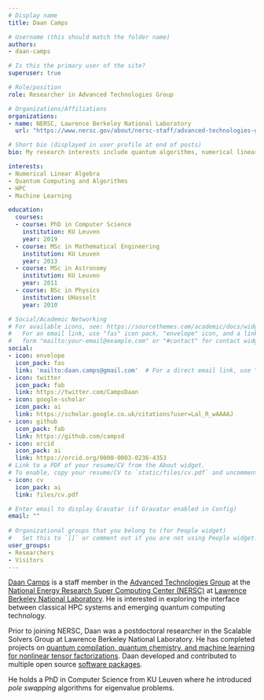 ```yaml
---
# Display name
title: Daan Camps

# Username (this should match the folder name)
authors:
- daan-camps

# Is this the primary user of the site?
superuser: true

# Role/position
role: Researcher in Advanced Technologies Group

# Organizations/Affiliations
organizations:
- name: NERSC, Lawrence Berkeley National Laboratory
  url: "https://www.nersc.gov/about/nersc-staff/advanced-technologies-group/daan-camps/"

# Short bio (displayed in user profile at end of posts)
bio: My research interests include quantum algorithms, numerical linear algebra, tensor factorization methods and machine learning. I'm particularly interested in studying the interface between HPC and quantum computing.

interests:
- Numerical Linear Algebra
- Quantum Computing and Algorithms
- HPC
- Machine Learning

education:
  courses:
  - course: PhD in Computer Science
    institution: KU Leuven
    year: 2019
  - course: MSc in Mathematical Engineering
    institution: KU Leuven
    year: 2013
  - course: MSc in Astronomy
    institution: KU Leuven
    year: 2011
  - course: BSc in Physics
    institution: UHasselt
    year: 2010

# Social/Academic Networking
# For available icons, see: https://sourcethemes.com/academic/docs/widgets/#icons
#   For an email link, use "fas" icon pack, "envelope" icon, and a link in the
#   form "mailto:your-email@example.com" or "#contact" for contact widget.
social:
- icon: envelope
  icon_pack: fas
  link: 'mailto:daan.camps@gmail.com'  # For a direct email link, use "mailto:test@example.org".
- icon: twitter
  icon_pack: fab
  link: https://twitter.com/CampsDaan
- icon: google-scholar
  icon_pack: ai
  link: https://scholar.google.co.uk/citations?user=Lal_R_wAAAAJ
- icon: github
  icon_pack: fab
  link: https://github.com/campsd
- icon: orcid
  icon_pack: ai
  link: https://orcid.org/0000-0003-0236-4353
# Link to a PDF of your resume/CV from the About widget.
# To enable, copy your resume/CV to `static/files/cv.pdf` and uncomment the lines below.  
- icon: cv
  icon_pack: ai
  link: files/cv.pdf

# Enter email to display Gravatar (if Gravatar enabled in Config)
email: ""
  
# Organizational groups that you belong to (for People widget)
#   Set this to `[]` or comment out if you are not using People widget.  
user_groups:
- Researchers
- Visitors
---
```


[Daan Camps](https://www.nersc.gov/about/nersc-staff/advanced-technologies-group/daan-camps/) is a staff member in the [Advanced Technologies Group](https://www.nersc.gov/about/nersc-staff/advanced-technologies-group/) at the [National Energy Research Super Computing Center (NERSC)](https://www.nersc.gov/) at [Lawrence Berkeley National Laboratory](https://www.lbl.gov). He is interested in exploring the interface between classical HPC systems and emerging quantum computing technology.

Prior to joining NERSC, Daan was a postdoctoral researcher in the Scalable Solvers Group at Lawrence Berkeley National Laboratory. He has completed projects on [quantum compilation, quantum chemistry, and machine learning for nonlinear tensor factorizations](#publications). Daan developed and contributed to multiple open source [software packages](#software).

He holds a PhD in Computer Science from KU Leuven where he introduced
*pole swapping* algorithms for eigenvalue problems.